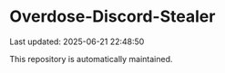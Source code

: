 # Overdose-Discord-Stealer

Last updated: 2025-06-21 22:48:50

This repository is automatically maintained.
